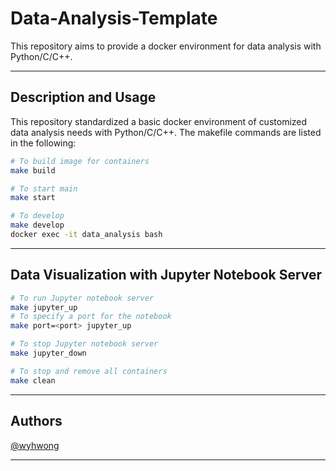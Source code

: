 # Data-Analysis-Template

This repository aims to provide a docker environment for data analysis with Python/C/C++.

---

## Description and Usage

This repository standardized a basic docker environment of customized data analysis needs with Python/C/C++. The makefile commands are listed in the following:

```bash
# To build image for containers
make build

# To start main
make start

# To develop
make develop
docker exec -it data_analysis bash
```

---

## Data Visualization with Jupyter Notebook Server
```bash
# To run Jupyter notebook server
make jupyter_up
# To specify a port for the notebook
make port=<port> jupyter_up

# To stop Jupyter notebook server
make jupyter_down

# To stop and remove all containers
make clean
```

---

## Authors
[@wyhwong](https://github.com/wyhwong)

---
